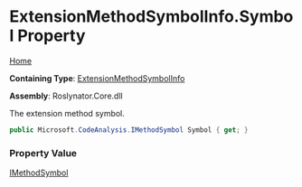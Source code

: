 # ExtensionMethodSymbolInfo\.Symbol Property

[Home](../../../README.md)

**Containing Type**: [ExtensionMethodSymbolInfo](../README.md)

**Assembly**: Roslynator\.Core\.dll

  
The extension method symbol\.

```csharp
public Microsoft.CodeAnalysis.IMethodSymbol Symbol { get; }
```

### Property Value

[IMethodSymbol](https://docs.microsoft.com/en-us/dotnet/api/microsoft.codeanalysis.imethodsymbol)

